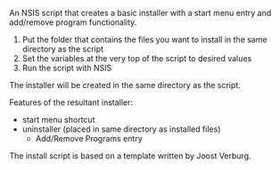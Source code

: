 An NSIS script that creates a basic installer with a start menu entry and add/remove program functionality.

1. Put the folder that contains the files you want to install in the same directory as the script
2. Set the variables at the very top of the script to desired values
3. Run the script with NSIS

The installer will be created in the same directory as the script.

Features of the resultant installer:
- start menu shortcut
- uninstaller (placed in same directory as installed files)
    - Add/Remove Programs entry

The install script is based on a template written by Joost Verburg.